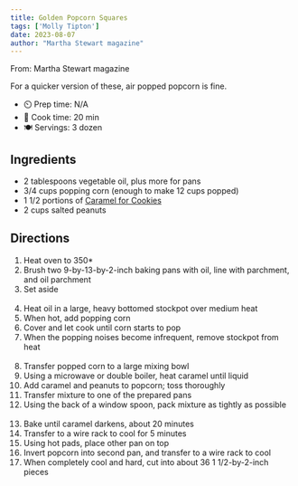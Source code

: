 ```yaml
---
title: Golden Popcorn Squares
tags: ['Molly Tipton']
date: 2023-08-07
author: "Martha Stewart magazine"
---
```

From: Martha Stewart magazine

For a quicker version of these, air popped popcorn is fine.

- ⏲️ Prep time: N/A
- 🍳 Cook time: 20 min
- 🍽️ Servings: 3 dozen

## Ingredients

- 2 tablespoons vegetable oil, plus more for pans
- 3/4 cups popping corn (enough to make 12 cups popped)
- 1 1/2 portions of [Caramel for Cookies](/caramel-for-cookies/)
- 2 cups salted peanuts

## Directions

1. Heat oven to 350*
2. Brush two 9-by-13-by-2-inch baking pans with oil, line with parchment, and oil parchment
3. Set aside
<br/><br/>
4. Heat oil in a large, heavy bottomed stockpot over medium heat
5. When hot, add popping corn
6. Cover and let cook until corn starts to pop
7. When the popping noises become infrequent, remove stockpot from heat
<br/><br/>
8. Transfer popped corn to a large mixing bowl
9. Using a microwave or double boiler, heat caramel until liquid
10. Add caramel and peanuts to popcorn; toss thoroughly
11. Transfer mixture to one of the prepared pans
12. Using the back of a window spoon, pack mixture as tightly as possible
<br/><br/>
13. Bake until caramel darkens, about 20 minutes
14. Transfer to a wire rack to cool for 5 minutes
15. Using hot pads, place other pan on top
16. Invert popcorn into second pan, and transfer to a wire rack to cool
17. When completely cool and hard, cut into about 36 1 1/2-by-2-inch pieces
